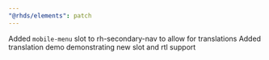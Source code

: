 ```yaml
---
"@rhds/elements": patch
---
```


Added `mobile-menu` slot to rh-secondary-nav to allow for translations
Added translation demo demonstrating new slot and rtl support